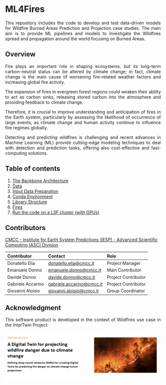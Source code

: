 # ML4Fires

<p align="justify"> This repository includes the code to develop and test data-driven models for Wildfire Burned Areas Prediction and Projection case studies. The main aim is to provide ML pipelines and models to investigate the Wildfires spread and propagation around the world focusing on Burned Areas.</p>

## Overview

<p align="justify"> Fire plays an important role in shaping ecosystems, but its long-term carbon-neutral status can be altered by climate change; in fact, climate change is the main cause of worsening fire-related weather factors and increasing global fire activity.</p>

<p align="justify"> The expansion of fires in evergreen forest regions could weaken their ability to act as carbon sinks, releasing stored carbon into the atmosphere and providing feedback to climate change.</p>

<p align="justify"> Therefore, it is crucial to improve understanding and anticipation of fires in the Earth system, particularly by assessing the likelihood of occurrence of large events, as climate change and human activity continue to influence fire regimes globally.</p>

<p align="justify"> Detecting and predicting wildfires is challenging and recent advances in Machine Learning (ML) provide cutting-edge modeling techniques to deal with detection and prediction tasks, offering also cost-effective and fast-computing solutions.</p>

## Table of contents

1. [The Backbone Architecture](./docs/the_backbone_architecture.md)
1. [Data](./docs/data.md)
1. [Input Data Preparation](./docs/input_data_preparation.md)
1. [Conda Environment](./docs/conda.md)
1. [Library Structure](./docs/library_structure.md)
1. [Fires](./docs/fires.md)
1. [Run the code on a LSF cluster (with GPUs)](./docs/run_on_lsf_cluster.md)

## Contributors

[CMCC - Institute for Earth System Predictions (IESP) - Advanced Scientific Computing (ASC) Division](https://www.cmcc.it)

|      Contributor      |           Contact           |         Role        |
|          :--          |             :--             |         :--         |
|     Donatello Elia    |  <donatello.elia@cmcc.it>   |   Project Manager   |
|     Emanuele Donno    |  <emanuele.donno@cmcc.it>   |   Main Contributor  |
|     Davide Donno      |   <davide.donno@cmcc.it>    | Project Contributor |
|   Gabriele Accarino   | <gabriele.accarino@cmcc.it> | Project Contributor |
|   Giovanni Aloisio    | <giovanni.aloisio@cmcc.it>  |  Group Coordinator  |

## Acknowledgment

<p align="justify"> This software product is developed in the context of Wildfires use case in the InterTwin Project: </p>

[![InterTwin](images/intertwin.png)](https://www.intertwin.eu/intertwin-use-case-a-digital-twin-for-projecting-wildfire-danger-due-to-climate-change)

<!-- ## Future Investigations -->
